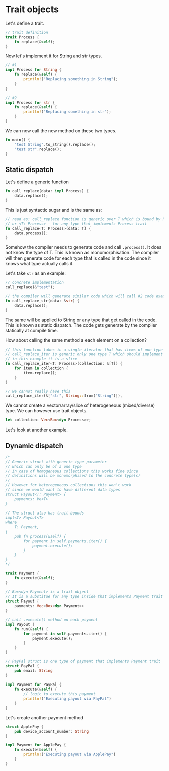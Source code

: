# Trait objects

Let's define a trait.

```rs
// trait definition
trait Process {
    fn replace(&self);
}
```

Now let's implement it for String and str types.

```rs
// #1
impl Process for String {
    fn replace(&self) {
        println!("Replacing something in String");
    }
}

// #2
impl Process for str {
    fn replace(&self) {
        println!("Replacing something in str");
    }
}
```

We can now call the new method on these two types.

```rs
fn main() {
    "test String".to_string().replace();
    "test str".replace();
}
```

## Static dispatch

Let's define a generic function

```rs
fn call_replace(data: impl Process) {
    data.replace();
}
```

This is just syntactic sugar and is the same as:

```rs
// read as: call_replace function is generic over T which is bound by Process trait
// or <T: Process> - for any type that implements Process trait
fn call_replace<T: Process>(data: T) {
    data.process();
}
```

Somehow the compiler needs to generate code and call `.process()`. It does not know the type of T.
This is known as monomorphisation. The compiler will then generate code for each type that is called in the code 
since it knows what type actually calls it.

Let's take `str` as an example:

```rs
// concrete implementation
call_replace(&"test");

// the compiler will generate similar code which will call #2 code example
fn call_replace_str(data: &str) {
    data.replace();
}
```

The same will be applied to String or any type that get called in the code. This is known as static dispatch. The code gets generate by the compiler statically at compile time.



How about calling the same method a each element on a collection?

```rs
// this function takes in a single iterator that has items of one type T
// call_replace_iter is generic only one type T which should implement Process trait
// in this example it is a slice
fn call_replace_iter<T: Process>(collection: &[T]) {
    for item in collection {
        item.replace();
    }
}

// we cannot really have this
call_replace_iter(&["str", String::from("String")]),
```

We cannot create a vector/array/slice of heterogeneous (mixed/diverse) type. We can however
use trait objects.

```rs
let collection: Vec<Box<dyn Process>>;
```

Let's look at another example.

## Dynamic dispatch

```rs
/*
// Generic struct with generic type parameter
// which can only be of a one type
// In case of homogeneous collections this works fine since 
// definitions will be monomorphised to the concrete type(s)
// 
// However for heterogeneous collections this won't work
// since we would want to have different data types
struct Payout<T: Payment> {
    payments: Ve<T>
}

// The struct also has trait bounds
impl<T> Payout<T>
where
    T: Payment,
{
    pub fn process(&self) {
        for payment in self.payments.iter() {
            payment.execute();
        }
    }
}
*/

trait Payment {
    fn execute(&self);
}

// Box<dyn Payment> is a trait object
// It is a substitue for any type inside that implements Payment trait
struct Payout {
    payments: Vec<Box<dyn Payment>>
}

// call .execute() method on each payment
impl Payout {
    fn run(&self) {
        for payment in self.payments.iter() {
            payment.execute();
        }
    }
}

// PayPal struct is one type of payment that implements Payment trait
struct PayPal {
    pub email: String
}

impl Payment for PayPal {
    fn execute(&self) {
        // logic to execute this payment
        println!("Executing payout via PayPal")
    }
}
```

Let's create another payment method

```rs
struct ApplePay {
    pub device_account_number: String
}

impl Payment for ApplePay {
    fn execute(&self) {
        println!("Executing payout via ApplePay")
    }
}
```
